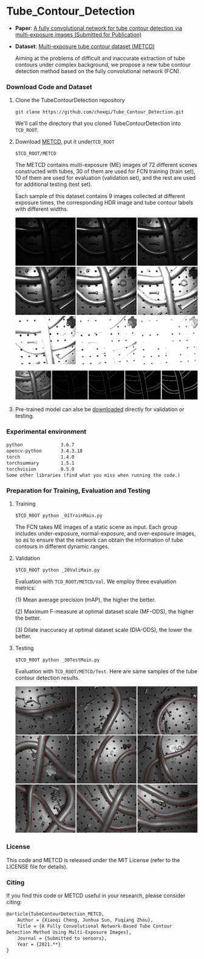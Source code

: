 # Tube_Contour_Detection

 - **Paper**: [A fully convolutional network for tube contour detection via multi-exposure images (Submitted for Publication)](***)
 - **Dataset**: [Multi-exposure tube contour dataset (METCD)](https://drive.google.com/file/d/1wJ91exa__UEvhM0dzqUviNRASE1Q4JtD/view?usp=sharing)

    Aiming at the problems of difficult and inaccurate extraction of tube contours under complex background, we propose a new tube contour detection method based on the fully convolutional network (FCN). 

### Download Code and Dataset

1. Clone the TubeContourDetection repository
    ```Shell
    git clone https://github.com/chexqi/Tube_Contour_Detection.git
    ```
    We'll call the directory that you cloned TubeContourDetection into `TCD_ROOT`.

2. Download [METCD](https://drive.google.com/file/d/1wJ91exa__UEvhM0dzqUviNRASE1Q4JtD/view?usp=sharing), put it under`TCD_ROOT`
    ```Shell
    $TCD_ROOT/METCD
    ```
    The METCD contains multi-exposure (ME) images of 72 different scenes constructed with tubes, 30 of them are used for FCN training (train set), 10 of them are used for evaluation (validation set), and the rest are used for additional testing (test set).
    
    Each sample of this dataset contains 9 images collected at different exposure times, the corresponding HDR image and tube contour labels with different widths.
    
    ![image](https://github.com/chexqi/Tube_Contour_Detection/blob/master/A_sequence_of_tube_ME_images.jpg)
    
    ![image](https://github.com/chexqi/Tube_Contour_Detection/blob/master/HDR_image_and_labels.jpg)
    
3. Pre-trained model can alse be [downloaded](https://drive.google.com/file/d/1YGyoxAHBpFO6YnNNlwvqitJu_NDmrzHi/view?usp=sharing) directly for validation or testing.

### Experimental environment

    python              3.6.7
    opencv-python       3.4.3.18   
    torch               1.4.0                 
    torchsummary        1.5.1                 
    torchvision         0.5.0                 
    Some other libraries (find what you miss when running the code.)
    
### Preparation for Training, Evaluation and Testing
1. Training
    ```Shell
    $TCD_ROOT python _01TrainMain.py
    ```
    The FCN takes ME images of a static scene as input. Each group includes under-exposure, normal-exposure, and over-exposure images, so as to ensure that the network can obtain the information of tube contours in different dynamic ranges.

2. Validation
    ```Shell
    $TCD_ROOT python _20ValiMain.py
    ```
    Evaluation with `TCD_ROOT/METCD/Val`. We employ three evaluation metrics: 
    
    (1) Mean average precision (mAP), the higher the better.
     
    (2) Maximum F-measure at optimal dataset scale (MF-ODS), the higher the better.
     
    (3) Dilate inaccuracy at optimal dataset scale (DIA-ODS), the lower the better.
    
3. Testing
    ```Shell
    $TCD_ROOT python _30TestMain.py
    ```
    Evaluation with `TCD_ROOT/METCD/Test`. Here are same samples of the tube contour detection results.
    
    ![image](https://github.com/chexqi/Tube_Contour_Detection/blob/master/Tube_contour_detection_results.jpg)

### License

This code and METCD is released under the MIT License (refer to the LICENSE file for details).


### Citing

If you find this code or METCD useful in your research, please consider citing:

    @article{TubeContourDetection_METCD,
        Author = {Xiaoqi Cheng, Junhua Sun, Fuqiang Zhou},
        Title = {A Fully Convolutional Network-Based Tube Contour Detection Method Using Multi-Exposure Images},
        Journal = {Submitted to sensors},
        Year = {2021.**}
    }


